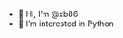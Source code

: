 - 👋 Hi, I’m @xb86
- 👀 I’m interested in Python
<!---
- 🌱 I’m currently learning ...
- 💞️ I’m looking to collaborate on Projects
- 📫 How to reach me ...
- 😄 Pronouns: ...
- ⚡ Fun fact: ...
--->
<!---
xb86/xb86 is a ✨ special ✨ repository because its `README.md` (this file) appears on your GitHub profile.
You can click the Preview link to take a look at your changes.
--->
